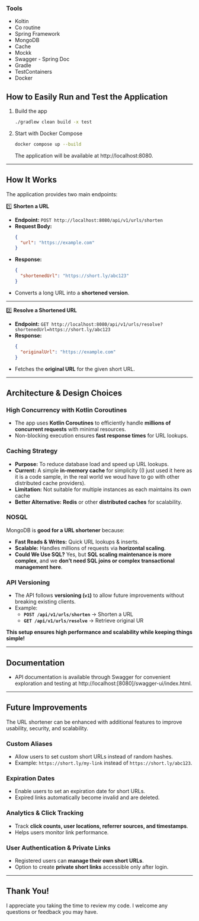 ### Tools
* Koltin
* Co routine
* Spring Framework
* MongoDB
* Cache
* Mockk
* Swagger - Spring Doc
* Gradle
* TestContainers
* Docker

## **How to Easily Run and Test the Application**


1.  Build the app
    ```bash
    ./gradlew clean build -x test
    ```
2.  Start with Docker Compose
    ```bash
    docker compose up --build
    ```
    The application will be available at http://localhost:8080. 
---
## How It Works
The application provides two main endpoints:

1️⃣ **Shorten a URL**
- **Endpoint:** `POST http://localhost:8080/api/v1/urls/shorten`
- **Request Body:**
  ```json
  {
    "url": "https://example.com"
  }
  ```
- **Response:**
  ```json
  {
    "shortenedUrl": "https://short.ly/abc123"
  }
  ```
- Converts a long URL into a **shortened version**.

---

2️⃣ **Resolve a Shortened URL**
- **Endpoint:** `GET http://localhost:8080/api/v1/urls/resolve?shortenedUrl=https://short.ly/abc123`
- **Response:**
  ```json
  {
    "originalUrl": "https://example.com"
  }
  ```
- Fetches the **original URL** for the given short URL.
---
## Architecture & Design Choices

### **High Concurrency with Kotlin Coroutines**
- The app uses **Kotlin Coroutines** to efficiently handle **millions of concurrent requests** with minimal resources.
- Non-blocking execution ensures **fast response times** for URL lookups.

### **Caching Strategy**
- **Purpose:** To reduce database load and speed up URL lookups.
- **Current:** A simple **in-memory cache** for simplicity ((I just used it here as it is a code sample, in the real world we woud have to go with other distributed cache providers).
- **Limitation:** Not suitable for multiple instances as each maintains its own cache 
- **Better Alternative:** **Redis** or other **distributed caches** for scalability.

### **NOSQL**
MongoDB is **good for a URL shortener** because:
- **Fast Reads & Writes:** Quick URL lookups & inserts.
- **Scalable:** Handles millions of requests via **horizontal scaling**.
- **Could We Use SQL?** Yes, but **SQL scaling maintenance is more complex**, and we **don’t need SQL joins or complex transactional management here**.

### **API Versioning**
- The API follows **versioning (`v1`)** to allow future improvements without breaking existing clients.
- Example:
    - **`POST /api/v1/urls/shorten`** → Shorten a URL
    - **`GET /api/v1/urls/resolve`** → Retrieve original UR

**This setup ensures high performance and scalability while keeping things simple!**

---

## **Documentation**
*  API documentation is available through Swagger for convenient exploration and testing at http://localhost:[8080]/swagger-ui/index.html.
---

## Future Improvements

The URL shortener can be enhanced with additional features to improve usability, security, and scalability.

### **Custom Aliases**
- Allow users to set custom short URLs instead of random hashes.
- Example: `https://short.ly/my-link` instead of `https://short.ly/abc123`.

###  Expiration Dates
- Enable users to set an expiration date for short URLs.
- Expired links automatically become invalid and are deleted.

### **Analytics & Click Tracking**
- Track **click counts, user locations, referrer sources, and timestamps**.
- Helps users monitor link performance.

### User Authentication & Private Links
- Registered users can **manage their own short URLs**.
- Option to create **private short links** accessible only after login.
---

## **Thank You!**

I appreciate you taking the time to review my code. I welcome any questions or feedback you may have.